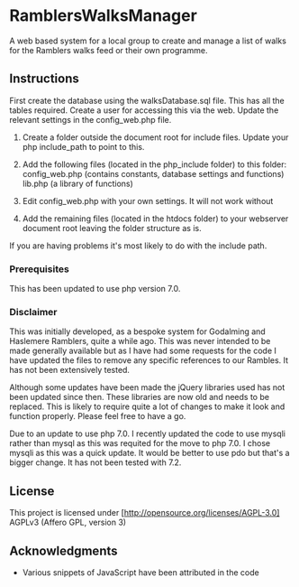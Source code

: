 # RamblersWalksManager

A web based system for a local group to create and manage a list of walks for the Ramblers walks feed or their own programme.  

## Instructions

First create the database using the walksDatabase.sql file. This has all the tables required. Create a user for accessing this via the web.  Update the relevant settings in the config_web.php file.  

1. Create a folder outside the document root for include files. Update your php include_path to point to this. 

2. Add the following files (located in the php_include folder) to this folder:
   config_web.php  (contains constants, database settings and functions)
   lib.php (a library of functions)
   
3. Edit config_web.php with your own settings. It will not work without 

4. Add the remaining files (located in the htdocs folder) to your webserver document root leaving the folder structure as is.

If you are having problems it's most likely to do with the include path. 


### Prerequisites

This has been updated to use php version 7.0.

### Disclaimer

This was initially developed, as a bespoke system for Godalming and Haslemere Ramblers, quite a while ago. This was never intended to be made generally available but as I have had some requests for the code I have updated the files to remove any specific references to our Rambles. It has not been extensively tested.

Although some updates have been made the jQuery libraries used has not been updated since then. These libraries are now old and needs to be replaced. This is likely to require quite a lot of changes to make it look and function properly. Please feel free to have a go.

Due to an update to use php 7.0. I recently updated the code to use mysqli rather than mysql as this was requited for the move to php 7.0. I chose mysqli as this was a quick update. It would be better to use pdo but that's a bigger change. It has not been tested with 7.2.


## License

This project is licensed under [http://opensource.org/licenses/AGPL-3.0] AGPLv3 (Affero GPL, version 3)

## Acknowledgments

* Various snippets of JavaScript have been attributed in the code


